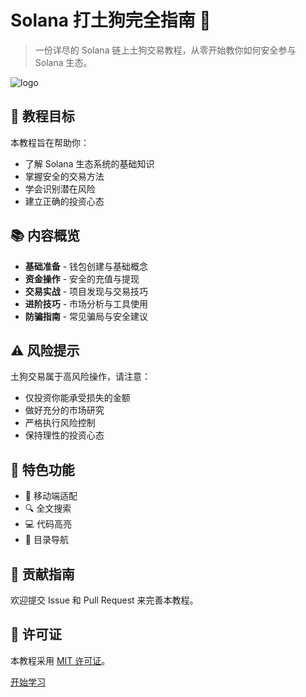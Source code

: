 # Solana 打土狗完全指南 🚀

> 一份详尽的 Solana 链上土狗交易教程，从零开始教你如何安全参与 Solana 生态。

![logo](https://solana.com/_next/static/media/logotype.e4df684f.svg)

## 🎯 教程目标

本教程旨在帮助你：
- 了解 Solana 生态系统的基础知识
- 掌握安全的交易方法
- 学会识别潜在风险
- 建立正确的投资心态

## 📚 内容概览

- **基础准备** - 钱包创建与基础概念
- **资金操作** - 安全的充值与提现
- **交易实战** - 项目发现与交易技巧
- **进阶技巧** - 市场分析与工具使用
- **防骗指南** - 常见骗局与安全建议

## ⚠️ 风险提示

土狗交易属于高风险操作，请注意：
- 仅投资你能承受损失的金额
- 做好充分的市场研究
- 严格执行风险控制
- 保持理性的投资心态

## 🌟 特色功能

- 📱 移动端适配
- 🔍 全文搜索
- 💻 代码高亮
- 📖 目录导航

## 🤝 贡献指南

欢迎提交 Issue 和 Pull Request 来完善本教程。

## 📄 许可证

本教程采用 [MIT 许可证](LICENSE)。

[开始学习](/basic/README.md) 